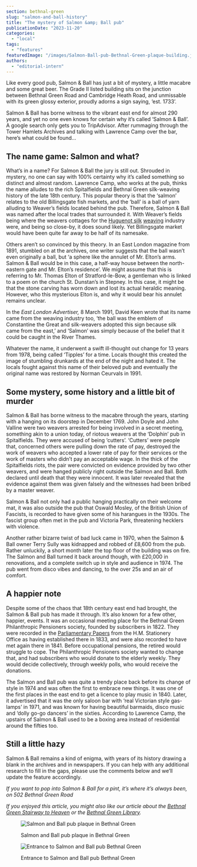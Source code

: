 ```yaml
---
section: bethnal-green
slug: "salmon-and-ball-history"
title: "The mystery of Salmon &amp; Ball pub"
publicationDate: "2023-11-20"
categories: 
  - "local"
tags: 
  - "features"
featuredImage: "/images/Salmon-Ball-pub-Bethnal-Green-plaque-building.jpg"
authors: 
  - "editorial-intern"
---
```


Like every good pub, Salmon & Ball has just a bit of mystery, a little macabre and some great beer. The Grade II listed building sits on the junction between Bethnal Green Road and Cambridge Heath Road, and unmissable with its green glossy exterior, proudly adorns a sign saying, ‘est. 1733’.

Salmon & Ball has borne witness to the vibrant east end for almost 290 years, and yet no one even knows for certain why it’s called ‘Salmon & Ball’. A google search only gets you to TripAdvisor. After rummaging through the Tower Hamlets Archives and talking with Lawrence Camp over the bar, here’s what could be found…

## The name game: Salmon and what?

What’s in a name? For Salmon & Ball the jury is still out. Shrouded in mystery, no one can say with 100% certainty why it’s called something so distinct and almost random. Lawrence Camp, who works at the pub, thinks the name alludes to the rich Spitalfields and Bethnal Green silk-weaving history of the late 18th century. This popular theory is that the ‘salmon’ relates to the old Billingsgate fish markets, and the ‘ball’ is a ball of yarn alluding to Weaver’s fields located behind the pub. Therefore, Salmon & Ball was named after the local trades that surrounded it. With Weaver’s fields being where the weavers cottages for the [Huguenot silk](https://romanroadlondon.com/the-story-of-the-huguenots-joyce-hampton-book-review/) [weaving](https://bethnalgreenlondon.co.uk/paul-blumsom-huguenot-history/) industry were, and being so close-by, it does sound likely. Yet Billingsgate market would have been quite far away to be half of its namesake.

Others aren’t so convinced by this theory. In an East London magazine from 1891, stumbled on at the archives, one writer suggests that the ball wasn’t even originally a ball, but ‘a sphere like the annulet of Mr. Elton’s arms. Salmon & Ball would be in this case, a half-way house between the north-eastern gate and Mr. Elton’s residence’. We might assume that this is referring to Mr. Thomas Elton of Stratford-le-Bow, a gentleman who is linked to a poem on the church St. Dunstan’s in Stepney. In this case, it might be that the stone carving has worn down and lost its actual heraldic meaning. However, who this mysterious Elton is, and why it would bear his annulet remains unclear.

In the _East London Advertiser,_ 8 March 1991, David Keen wrote that its name came from the weaving industry too, ‘the ball was the emblem of Constantine the Great and silk-weavers adopted this sign because silk came from the east,’ and ‘Salmon’ was simply because of the belief that it could be caught in the River Thames.

Whatever the name, it underwent a swift ill-thought out change for 13 years from 1978, being called ‘Tipples’ for a time. Locals thought this created the image of stumbling drunkards at the end of the night and hated it. The locals fought against this name of their beloved pub and eventually the original name was restored by Norman Ceurvals in 1991.

## Some mystery, some history and a little bit of murder

Salmon & Ball has borne witness to the macabre through the years, starting with a hanging on its doorstep in December 1769. John Doyle and John Valline were two weavers arrested for being involved in a secret meeting, something akin to a union today, of riotous weavers at the ‘Dolphin’ pub in Spitalfields. They were accused of being ‘cutters’. ‘Cutters’ were people that, concerned others were pulling down the rate of pay, destroyed the work of weavers who accepted a lower rate of pay for their services or the work of masters who didn’t pay an acceptable wage. In the thick of the Spitalfields riots, the pair were convicted on evidence provided by two other weavers, and were hanged publicly right outside the Salmon and Ball. Both declared until death that they were innocent. It was later revealed that the evidence against them was given falsely and the witnesses had been bribed by a master weaver.

Salmon & Ball not only had a public hanging practically on their welcome mat, it was also outside the pub that Oswald Mosley, of the British Union of Fascists, is recorded to have given some of his harangues in the 1930s. The fascist group often met in the pub and Victoria Park, threatening hecklers with violence.

Another rather bizarre twist of bad luck came in 1970, when the Salmon & Ball owner Terry Sully was kidnapped and robbed of £8,600 from the pub. Rather unluckily, a short month later the top floor of the building was on fire. The Salmon and Ball turned it back around though, with £20,000 in renovations, and a complete switch up in style and audience in 1974. The pub went from disco vibes and dancing, to the over 25s and an air of comfort.

## A happier note

Despite some of the chaos that 18th century east end had brought, the Salmon & Ball pub has made it through. It’s also known for a few other, happier, events. It was an occasional meeting place for the Bethnal Green Philanthropic Pensioners society, founded by subscribers in 1822. They were recorded in the [Parliamentary Papers](https://books.google.co.uk/books?id=elwSAAAAYAAJ&pg=RA1-PA16&lpg=RA1-PA16&dq=Bethnal+Green+Philanthropic+Pension+society+salmon+and+ball&source=bl&ots=-SGSvfp_mg&sig=ACfU3U1hiGmZ66wMNZCsCIF1k0xogFkxbw&hl=en&sa=X&ved=2ahUKEwiS_tSHlITgAhVCXBoKHS8cCzYQ6AEwAXoECAgQAQ#v=onepage&q=Bethnal%20Green%20Philanthropic%20Pension%20society%20salmon%20and%20ball&f=false) from the H.M. Stationery Office as having established there in 1833, and were also recorded to have met again there in 1841. Before occupational pensions, the retired would struggle to cope. The Philanthropic Pensioners society wanted to change that, and had subscribers who would donate to the elderly weekly. They would decide collectively, through weekly polls, who would receive the donations.

The Salmon and Ball pub was quite a trendy place back before its change of style in 1974 and was often the first to embrace new things. It was one of the first places in the east end to get a licence to play music in 1840. Later, it advertised that it was the only saloon bar with ‘real Victorian style gas-lamps’ in 1971, and was known for having beautiful barmaids, disco music and ‘dolly go-go dancers’ in the sixties. According to Lawrence Camp, the upstairs of Salmon & Ball used to be a boxing area instead of residential around the fifties too.

## Still a little hazy

Salmon & Ball remains a kind of enigma, with years of its history drawing a blank in the archives and in newspapers. If you can help with any additional research to fill in the gaps, please use the comments below and we’ll update the feature accordingly.

_If you want to pop into Salmon & Ball for a pint, it’s where it’s always been, on 502 Bethnal Green Road_

_If you enjoyed this article, you might also like our article about the [Bethnal Green Stairway to Heaven](https://romanroadlondon.com/bethnal-green-tube-disaster-stairway-heaven/) or the [Bethnal Green Library](https://romanroadlondon.com/bethnal-green-library-history/)._

<figure>

![Salmon and Ball pub plaque in Bethnal Green](/images/Salmon-Ball-pub-Bethnal-Green-plaque-1024x683.jpg)

<figcaption>

Salmon and Ball pub plaque in Bethnal Green

</figcaption>

</figure>

<figure>

![Entrance to Salmon and Ball pub Bethnal Green](/images/Salmon-Ball-pub-Bethnal-Green-plaque-front-doors-1024x683.jpg)

<figcaption>

Entrance to Salmon and Ball pub Bethnal Green

</figcaption>

</figure>
